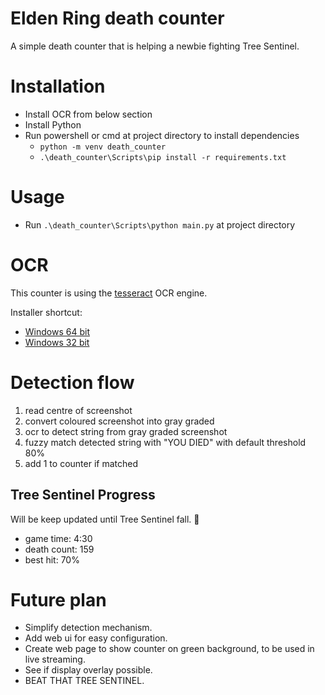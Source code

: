 # Elden Ring death counter
A simple death counter that is helping a newbie fighting Tree Sentinel.

# Installation
- Install OCR from below section
- Install Python
- Run powershell or cmd at project directory to install dependencies
  - `python -m venv death_counter`
  - `.\death_counter\Scripts\pip install -r requirements.txt`

# Usage
- Run `.\death_counter\Scripts\python main.py` at project directory

# OCR
This counter is using the [tesseract](https://github.com/tesseract-ocr/tesseract) OCR engine.

Installer shortcut:
- [Windows 64 bit](https://digi.bib.uni-mannheim.de/tesseract/tesseract-ocr-w64-setup-v5.0.1.20220118.exe)
- [Windows 32 bit](https://digi.bib.uni-mannheim.de/tesseract/tesseract-ocr-w32-setup-v5.0.1.20220118.exe)

# Detection flow
1. read centre of screenshot
2. convert coloured screenshot into gray graded
3. ocr to detect string from gray graded screenshot
4. fuzzy match detected string with "YOU DIED" with default threshold 80%
5. add 1 to counter if matched

## Tree Sentinel Progress
Will be keep updated until Tree Sentinel fall. 🥲
- game time: 4:30
- death count: 159
- best hit: 70%

# Future plan
- Simplify detection mechanism.
- Add web ui for easy configuration.
- Create web page to show counter on green background, to be used in live streaming.
- See if display overlay possible.
- BEAT THAT TREE SENTINEL.
